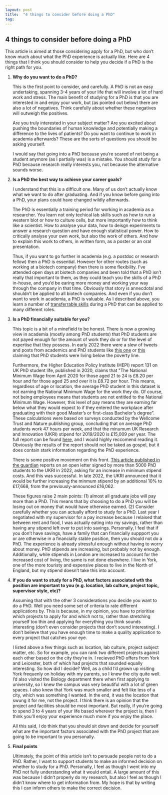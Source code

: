 ```yaml
---
layout: post
title:  "4 things to consider before doing a PhD"
tag: 
---
```


## 4 things to consider before doing a PhD

This article is aimed at those considering apply for a PhD, but who don’t know much about what the PhD experience is actually like. Here are 4 things that I think you should consider to help you decide if a PhD is the right path for you.

1. **Why do you want to do a PhD?**
    
    This is the first point to consider, and carefully. A PhD is not an easy undertaking, spanning 3-4 years of your life that will involve a lot of hard work and stress. The main benefit of studying for a PhD is that you are interested in and enjoy your work, but (as pointed out below) there are also a lot of negatives. Think carefully about whether these negatives will outweigh the positives.
    
    Are you truly interested in your subject matter? Are you excited about pushing the boundaries of human knowledge and potentially making a difference to the lives of patients? Do you want to continue to work in academia afterwards? These are the sorts of questions you should be asking yourself.
    
    I would say that going into a PhD because you’re scared of not being a student anymore (as I partially was) is a mistake. You should study for a PhD because research really interests you, not because the alternative sounds worse.
    
2. **Is a PhD the best way to achieve your career goals?**
    
    I understand that this is a difficult one. Many of us don’t actually know what we want to do after graduating. And if you know before going into a PhD, your plans could have changed wildly afterwards.
    
    The PhD is essentially a training period for working in academia as a researcher. You learn not only techical lab skills such as how to run a western blot or how to culture cells, but more importantly how to think like a scientist. How to analyse your data, how to deisgn experiments to answer a research question and have enough statistical power. How to critically analyse your own work, but also the work of others. And how to explain this work to others, in written form, as a poster or an oral presentation.
    
    Thus, if you want to go further in academia (e.g. a postdoc or research fellow) then a PhD is essential. However for other routes (such as working at a biotech company) then there is some flexibility. I’ve attended open days at biotech companies and been told that a PhD isn’t really that important to them, as they could teach you the skills of a PhD in-house, and you’d be earing more money and working your way through the company in that time. Obviously that story is annecdotal and shouldn’t be applied to all biotech companies. And even if you don’t want to work in academia, a PhD is valuable. As I described above, you learn a number of [transferrable skills](https://careercenter.umich.edu/article/phd-transferable-skills) during a PhD that can be applied to many different roles. 
    
3. **Is a PhD financially suitable for you?**
    
    This topic is a bit of a minefield to be honest. There is now a growing view in academia (mostly among PhD students) that PhD students are not payed enough for the amount of work they do or for the level of expertise that they possess. In early 2022 there were a slew of tweets and posts from academics and PhD students like [this one](https://twitter.com/simonoxfphys/status/1541377522188918786) or [this](https://theboar.org/2022/07/student-cost-of-living/) claiming that PhD students were living below the poverty line.  
    
    Furthermore, the Higher Education Policy Institute (HEPI) report 131 on UK PhD student life, published in 2020, claims that "The National Minimum Wage from April 2020 for those aged 21 to 24 is £8.20 per hour and for those aged 25 and over it is £8.72 per hour. This means, regardless of age or location, the average PhD student in this dataset is not earning the National Minimum Wage for the work they do. Of course, not being employees means that students are not entitled to the National Minimum Wage. However, this level of pay means they are earning far below what they would expect to if they entered the workplace after graduating with their good Master’s or first-class Bachelor’s degree”. These calculations were based on surveys conducted by the Wellcome Trust and Nature publishing group, concluding that on average PhD students work 47 hours per week, and that the minumum UK Research and Innovation (UKRI) stipend for 2019/2020 is £15,009 per year. The full report can be found [here](https://www.hepi.ac.uk/wp-content/uploads/2020/06/PhD-Life_The-UK-Student-Experience_HEPI-Report-131.pdf), and I would highly reccomend reading it. Obviously the results of the report should not be taked as gospel, but it does contain stark information regarding the PhD experience.
    
    There is some positive movement on this front. [This article published in the guardian](https://www.theguardian.com/education/2022/jul/03/uk-graduate-students-call-for-more-support-as-cost-of-living-crisis-bites) reports on an open letter signed by more than 5000 PhD students to the UKRI in 2022, asking for an increase in minimum stipend costs. And this was successful. In late 2022, the UKRI announced that it would be further increasing the minmum stipend by an additional 10% to £17,668, from the previously-announced £16,062.
    
    These figures raise 2 main points: (1) almost all graduate jobs will pay more than a PhD. This means that by choosing to do a PhD you will be losing out on money that would have otherwise earned. (2) Consider carefully whether you can actually afford to study for a PhD. Last year I negotiated with my supervisor for a pay increase because I relaised that between rent and food, I was actually eating into my savings, rather than having any stipend left over to put into savings. Personally, I feel that if you don’t have savings, have a family that can financially suppport you or are otherwise in a financially stable position, then you should not do a PhD. The experience is already stressful enough without having to worry about money. PhD stipends are increasing, but probably not by enough. Additionally, while stipends in London are increased to account for the increased cost of living, the same is not done elsewhere. I live in York, one of the more touristy and expensive places to live in the North of England, but my stipend doesn’t take this into account.
    
4. **If you do want to study for a PhD, what factors associated wth the position are important to you (e.g. location, lab culture, project topic, supervisor style, etc)?**
    
    Assuming that with the other 3 considerations you decide you want to do a PhD. Well you need some set of criteria to rate different applications by. This is because, in my opinion, you have to prioritise which projects to apply for and which not to, rather than stretching yourself too thin and applying for everything you think sounds interesting (don’t even consider projects that don’t sound interesting). I don’t believe that you have enough time to make a quality application to every project that catches your eye.
    
    I listed above a few things such as location, lab culture, project subject matter, etc. So for example, you can rank two different projects against each other based on the city they’re in. I recieved PhD offers from York and Leicester, both of which had projects that sounded equally interesting. So how did I decide? Well, as a child I’d grown up visiting York frequenly on holiday with my parents, so I knew the city quite well. I’d also visited the Biology department there when first applying to university, so I knew the campus was very beautiful with a lot of green spaces. I also knew that York was much smaller and felt like less of a city, which was something I wanted. In the end, it was the location that swung it for me, not the project. I think there is an opinion that the project and facilities should be most important. But really, if you’re going to spend 3 to 4 years of your life based wherever the project is, then I think you’ll enjoy your experience much more if you enjoy the place.
    
    All this said, I do think that you should sit down and decide for yourself what are the important factors associated with the PhD project that are going to be important to you personally.
    
5. **Final points**
    
    Ultimately, the point of this article isn’t to persuade people not to do a PhD. Rather, I want to support students to make an informed decision on whether to study for a PhD. Personally, I feel as though I went into my PhD not fully understanding what it would entail. A large amount of this was because I didn’t properly do my research, but also I feel as though I didn’t know where to get information from. My hope is that by writing this I can inform others to make the correct decision.